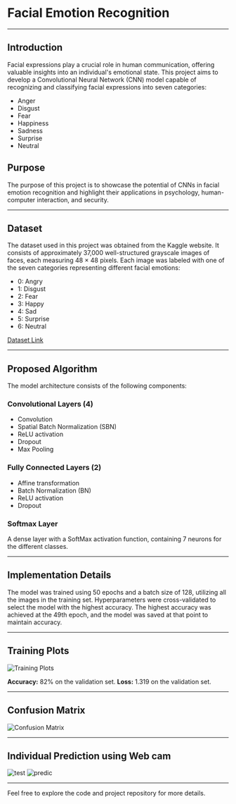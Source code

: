 # Facial Emotion Recognition

---

## Introduction

Facial expressions play a crucial role in human communication, offering valuable insights into an individual's emotional state. This project aims to develop a Convolutional Neural Network (CNN) model capable of recognizing and classifying facial expressions into seven categories:

- Anger
- Disgust
- Fear
- Happiness
- Sadness
- Surprise
- Neutral

## Purpose

The purpose of this project is to showcase the potential of CNNs in facial emotion recognition and highlight their applications in psychology, human-computer interaction, and security.

---

## Dataset

The dataset used in this project was obtained from the Kaggle website. It consists of approximately 37,000 well-structured grayscale images of faces, each measuring 48 × 48 pixels. Each image was labeled with one of the seven categories representing different facial emotions:

- 0: Angry
- 1: Disgust
- 2: Fear
- 3: Happy
- 4: Sad
- 5: Surprise
- 6: Neutral

[Dataset Link](https://www.kaggle.com/datasets/msambare/fer2013)

---

## Proposed Algorithm

The model architecture consists of the following components:

### Convolutional Layers (4)
- Convolution
- Spatial Batch Normalization (SBN)
- ReLU activation
- Dropout
- Max Pooling

### Fully Connected Layers (2)
- Affine transformation
- Batch Normalization (BN)
- ReLU activation
- Dropout

### Softmax Layer
A dense layer with a SoftMax activation function, containing 7 neurons for the different classes.

---

## Implementation Details

The model was trained using 50 epochs and a batch size of 128, utilizing all the images in the training set. Hyperparameters were cross-validated to select the model with the highest accuracy. The highest accuracy was achieved at the 49th epoch, and the model was saved at that point to maintain accuracy.

---

## Training Plots

![Training Plots](https://github.com/rohan-badugula/Facial_Emotion_Recognition/assets/75232973/0d438a10-3f11-4346-84f1-4bd86905a42b)

**Accuracy:** 82% on the validation set.
**Loss:** 1.319 on the validation set.

---

## Confusion Matrix

![Confusion Matrix](https://github.com/rohan-badugula/Facial_Emotion_Recognition/assets/75232973/30356a3b-edd2-48ce-94a2-dd5ada4fc143)

---

## Individual Prediction using Web cam
![test](https://github.com/rohan-badugula/Facial_Emotion_Recognition/assets/75232973/f70ef6bd-7d6e-42cd-9efb-2b78bb682b82) ![predic](https://github.com/rohan-badugula/Facial_Emotion_Recognition/assets/75232973/1f06e66b-8717-4d81-af08-50d586cc3b89)

---

Feel free to explore the code and project repository for more details.




